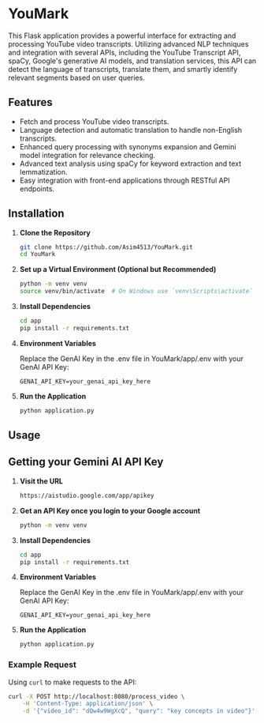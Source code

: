 # YouMark

This Flask application provides a powerful interface for extracting and processing YouTube video transcripts. Utilizing advanced NLP techniques and integration with several APIs, including the YouTube Transcript API, spaCy, Google's generative AI models, and translation services, this API can detect the language of transcripts, translate them, and smartly identify relevant segments based on user queries.

## Features

- Fetch and process YouTube video transcripts.
- Language detection and automatic translation to handle non-English transcripts.
- Enhanced query processing with synonyms expansion and Gemini model integration for relevance checking.
- Advanced text analysis using spaCy for keyword extraction and text lemmatization.
- Easy integration with front-end applications through RESTful API endpoints.

## Installation

1. **Clone the Repository**

    ```bash
    git clone https://github.com/Asim4513/YouMark.git
    cd YouMark
    ```

2. **Set up a Virtual Environment (Optional but Recommended)**

    ```bash
    python -m venv venv
    source venv/bin/activate  # On Windows use `venv\Scripts\activate`
    ```

3. **Install Dependencies**

    ```bash
    cd app
    pip install -r requirements.txt
    ```

4. **Environment Variables**

    Replace the GenAI Key in the .env file in YouMark/app/.env with your GenAI API Key:

    ```plaintext
    GENAI_API_KEY=your_genai_api_key_here
    ```

5. **Run the Application**

    ```bash
    python application.py
    ```

## Usage

## Getting your Gemini AI API Key

1. **Visit the URL**

    ```bash
    https://aistudio.google.com/app/apikey
    ```

2. **Get an API Key once you login to your Google account**

    ```bash
    python -m venv venv
    ```

3. **Install Dependencies**

    ```bash
    cd app
    pip install -r requirements.txt
    ```

4. **Environment Variables**

    Replace the GenAI Key in the .env file in YouMark/app/.env with your GenAI API Key:

    ```plaintext
    GENAI_API_KEY=your_genai_api_key_here
    ```

5. **Run the Application**

    ```bash
    python application.py
    ```


### Example Request

Using `curl` to make requests to the API:

```bash
curl -X POST http://localhost:8080/process_video \
    -H 'Content-Type: application/json' \
    -d '{"video_id": "dQw4w9WgXcQ", "query": "key concepts in video"}'
